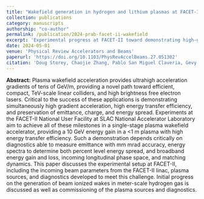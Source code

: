 ```yaml
---
title: "Wakefield generation in hydrogen and lithium plasmas at FACET-II: Diagnostics and first beam-plasma interaction results"
collection: publications
category: manuscripts
authorship: "co-author"
permalink: /publication/2024-prab-facet-ii-wakefield
excerpt: 'Experimental progress at FACET-II toward demonstrating high-gradient plasma wakefield acceleration with simultaneous high energy transfer efficiency and beam quality preservation, including advanced diagnostics and initial beam-plasma interaction results.'
date: 2024-05-01
venue: 'Physical Review Accelerators and Beams'
paperurl: 'https://doi.org/10.1103/PhysRevAccelBeams.27.051302'
citation: 'Doug Storey, Chaojie Zhang, Pablo San Miguel Claveria, Gevy J. Cao, Erik Adli, Lauren Alsberg, Robert Ariniello, Christine Clarke, Sebastien Corde, Thamine N. Dalichaouch, Christopher E. Doss, Henrik Ekerfelt, Claudio Emma, Elias Gerstmayr, Spencer Gessner, Max Gilljohann, Carsten Hast, Alaxander Knetsch, Valentina Lee, Michael Litos, Ryan Loney, Ken A. Marsh, Aime Matheron, Warren B. Mori, Zan Nie, Brendan OShea, Marcellus Parker, Glen White, Gerald Yocky, Viktoriia Zakharova, Mark J. Hogan, Chan Joshi, "Wakefield generation in hydrogen and lithium plasmas at FACET-II: Diagnostics and first beam-plasma interaction results," <i>Phys. Rev. Accel. Beams</i> 27, 051302 (2024).'
---
```


**Abstract:** Plasma wakefield acceleration provides ultrahigh acceleration gradients of tens of GeV/m, providing a novel path toward efficient, compact, TeV-scale linear colliders, and high brightness free electron lasers. Critical to the success of these applications is demonstrating simultaneously high gradient acceleration, high energy transfer efficiency, and preservation of emittance, charge, and energy spread. Experiments at the FACET-II National User Facility at SLAC National Accelerator Laboratory aim to achieve all of these milestones in a single-stage plasma wakefield accelerator, providing a 10 GeV energy gain in a <1 m plasma with high energy transfer efficiency. Such a demonstration depends critically on diagnostics able to measure emittance with mm mrad accuracy, energy spectra to determine both percent level energy spread, and broadband energy gain and loss, incoming longitudinal phase space, and matching dynamics. This paper discusses the experimental setup at FACET-II, including the incoming beam parameters from the FACET-II linac, plasma sources, and diagnostics developed to meet this challenge. Initial progress on the generation of beam ionized wakes in meter-scale hydrogen gas is discussed as well as commissioning of the plasma sources and diagnostics.
